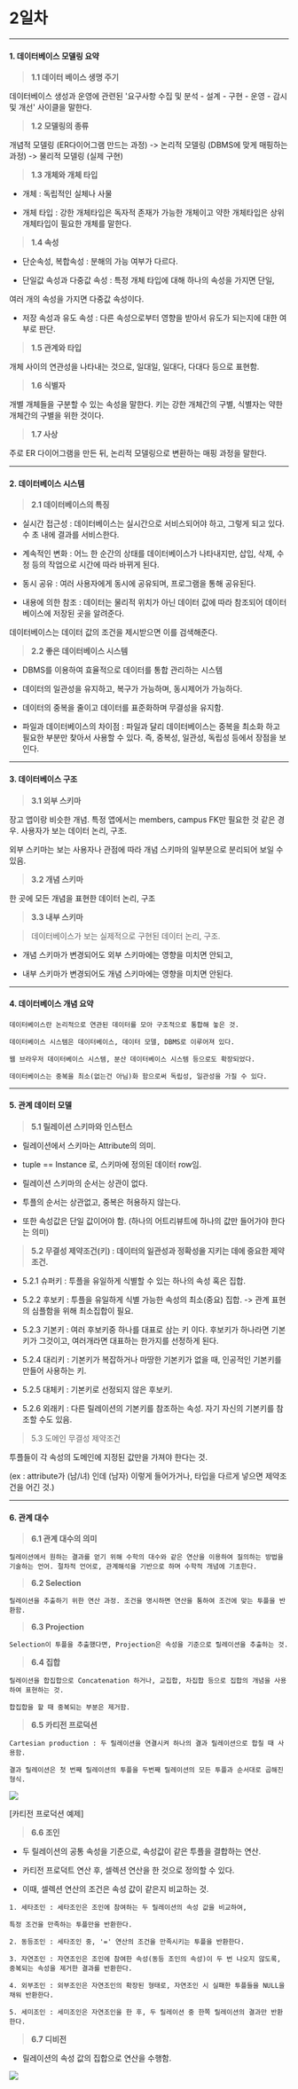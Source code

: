 # 2일차 


-----------------------


#### **1. 데이터베이스 모델링 요약**

> **1.1 데이터 베이스 생명 주기**


데이터베이스 생성과 운영에 관련된 '요구사항 수집 및 분석 - 설계 - 구현 - 운영 - 감시 및 개선' 사이클을 말한다.


> **1.2 모델링의 종류**


개념적 모델링 (ER다이어그램 만드는 과정) -> 논리적 모델링 (DBMS에 맞게 매핑하는 과정) -> 물리적 모델링 (실제 구현)


> **1.3 개체와 개체 타입**


- 개체 : 독립적인 실체나 사물

- 개체 타입 : 강한 개체타입은 독자적 존재가 가능한 개체이고 약한 개체타입은 상위 개체타입이 필요한 개체를 말한다.


> **1.4 속성**


- 단순속성, 복합속성 : 분해의 가능 여부가 다르다.

- 단일값 속성과 다중값 속성 : 특정 개체 타입에 대해 하나의 속성을 가지면 단일, 

여러 개의 속성을 가지면 다중값 속성이다.

- 저장 속성과 유도 속성 : 다른 속성으로부터 영향을 받아서 유도가 되는지에 대한 여부로 판단.


> **1.5 관계와 타입**


개체 사이의 연관성을 나타내는 것으로, 일대일, 일대다, 다대다 등으로 표현함.


> **1.6 식별자**


개별 개체들을 구분할 수 있는 속성을 말한다. 키는 강한 개체간의 구별, 식별자는 약한 개체간의 구별을 위한 것이다.


> **1.7 사상**


주로 ER 다이어그램을 만든 뒤, 논리적 모델링으로 변환하는 매핑 과정을 말한다.


-----------------------

#### **2. 데이터베이스 시스템**


> **2.1 데이터베이스의 특징**

- 실시간 접근성 : 데이터베이스는 실시간으로 서비스되어야 하고, 그렇게 되고 있다. 수 초 내에 결과를 서비스한다.

- 계속적인 변화 : 어느 한 순간의 상태를 데이터베이스가 나타내지만, 삽입, 삭제, 수정 등의 작업으로 시간에 따라 바뀌게 된다.

- 동시 공유 : 여러 사용자에게 동시에 공유되며, 프로그램을 통해 공유된다.

- 내용에 의한 참조 : 데이터는 물리적 위치가 아닌 데이터 값에 따라 참조되어 데이터베이스에 저장된 곳을 알려준다. 

데이터베이스는 데이터 값의 조건을 제시받으면 이를 검색해준다.


> **2.2 좋은 데이터베이스 시스템**

- DBMS를 이용하여 효율적으로 데이터를 통합 관리하는 시스템

- 데이터의 일관성을 유지하고, 복구가 가능하며, 동시제어가 가능하다.

- 데이터의 중복을 줄이고 데이터를 표준화하며 무결성을 유지함.

- 파일과 데이터베이스의 차이점 : 파일과 달리 데이터베이스는 중복을 최소화 하고 필요한 부분만 찾아서 사용할 수 있다. 즉, 중복성, 일관성, 독립성 등에서 장점을 보인다.


-----------------------


#### **3. 데이터베이스 구조**


> **3.1 외부 스키마**

장고 앱이랑 비슷한 개념. 특정 앱에서는 members, campus FK만 필요한 것 같은 경우. 사용자가 보는 데이터 논리, 구조.

외부 스키마는 보는 사용자나 관점에 따라 개념 스키마의 일부분으로 분리되어 보일 수 있음.

> **3.2 개념 스키마**

한 곳에 모든 개념을 표현한 데이터 논리, 구조

> **3.3 내부 스키마**

> 데이터베이스가 보는 실제적으로 구현된 데이터 논리, 구조.

- 개념 스키마가 변경되어도 외부 스키마에는 영향을 미치면 안되고,

- 내부 스키마가 변경되어도 개념 스키마에는 영향을 미치면 안된다.


-----------------------


#### **4. 데이터베이스 개념 요약**

```
데이터베이스란 논리적으로 연관된 데이터를 모아 구조적으로 통합해 놓은 것.

데이터베이스 시스템은 데이터베이스, 데이터 모델, DBMS로 이루어져 있다.

웹 브라우저 데이터베이스 시스템, 분산 데이터베이스 시스템 등으로도 확장되었다.

데이터베이스는 중복을 최소(없는건 아님)화 함으로써 독립성, 일관성을 가질 수 있다.
```


-----------------------


#### **5. 관계 데이터 모델**


> **5.1 릴레이션 스키마와 인스턴스**

- 릴레이션에서 스키마는 Attribute의 의미.

- tuple == Instance 로, 스키마에 정의된 데이터 row임.

- 릴레이션 스키마의 순서는 상관이 없다.

- 투플의 순서는 상관없고, 중복은 허용하지 않는다.

- 또한 속성값은 단일 값이어야 함. (하나의 어트리뷰트에 하나의 값만 들어가야 한다는 의미)

> **5.2 무결성 제약조건(키) : 데이터의 일관성과 정확성을 지키는 데에 중요한 제약조건.**

- 5.2.1 슈퍼키 : 투플을 유일하게 식별할 수 있는 하나의 속성 혹은 집합.

- 5.2.2 후보키 : 투플을 유일하게 식별 가능한 속성의 최소(중요) 집합. -> 관계 표현의 심플함을 위해 최소집합이 필요.

- 5.2.3 기본키 : 여러 후보키중 하나를 대표로 삼는 키 이다. 후보키가 하나라면 기본키가 그것이고, 여러개라면 대표하는 한가지를 선정하게 된다.

- 5.2.4 대리키 : 기본키가 복잡하거나 마땅한 기본키가 없을 때, 인공적인 기본키를 만들어 사용하는 키.

- 5.2.5 대체키 : 기본키로 선정되지 않은 후보키.

- 5.2.6 외래키 : 다른 릴레이션의 기본키를 참조하는 속성. 자기 자신의 기본키를 참조할 수도 있음.

> 5.3 도메인 무결성 제약조건

투플들이 각 속성의 도메인에 지정된 값만을 가져야 한다는 것. 

(ex : attribute가 (남/녀) 인데 (남자) 이렇게 들어가거나, 타입을 다르게 넣으면 제약조건을 어긴 것.)



-----------------------


#### **6. 관계 대수**


> **6.1 관계 대수의 의미**

```
릴레이션에서 원하는 결과를 얻기 위해 수학의 대수와 같은 연산을 이용하여 질의하는 방법을 기술하는 언어. 절차적 언어로, 관계해석을 기반으로 하며 수학적 개념에 기초한다.
```

> **6.2 Selection**

```
릴레이션을 추출하기 위한 연산 과정. 조건을 명시하면 연산을 통하여 조건에 맞는 투플을 반환함.
```

> **6.3 Projection**

```
Selection이 투플을 추출했다면, Projection은 속성을 기준으로 릴레이션을 추출하는 것.
```

> **6.4 집합**

```
릴레이션을 합집합으로 Concatenation 하거나, 교집합, 차집합 등으로 집합의 개념을 사용하여 표현하는 것.

합집합을 할 때 중복되는 부분은 제거함.
```

> **6.5 카티전 프로덕션**

```
Cartesian production : 두 릴레이션을 연결시켜 하나의 결과 릴레이션으로 합칠 때 사용함.

결과 릴레이션은 첫 번째 릴레이션의 투플을 두번째 릴레이션의 모든 투플과 순서대로 곱해진 형식.
```

![](https://raw.github.com/yoonkt200/DataScience/master/week1_Database/week1_images/2-1.png)

[카티전 프로덕션 예제]

> **6.6 조인**

- 두 릴레이션의 공통 속성을 기준으로, 속성값이 같은 투플을 결합하는 연산.

- 카티전 프로덕트 연산 후, 셀렉션 연산을 한 것으로 정의할 수 있다.

- 이때, 셀렉션 연산의 조건은 속성 값이 같은지 비교하는 것.

```
1. 세타조인 : 세타조인은 조인에 참여하는 두 릴레이션의 속성 값을 비교하여,

특정 조건을 만족하는 투플만을 반환한다.

2. 동등조인 : 세타조인 중, '=' 연산의 조건을 만족시키는 투플을 반환한다.

3. 자연조인 : 자연조인은 조인에 참여한 속성(동등 조인의 속성)이 두 번 나오지 않도록, 중복되는 속성을 제거한 결과를 반환한다.

4. 외부조인 : 외부조인은 자연조인의 확장된 형태로, 자연조인 시 실패한 투플들을 NULL을 채워 반환한다.

5. 세미조인 : 세미조인은 자연조인을 한 후, 두 릴레이션 중 한쪽 릴레이션의 결과만 반환한다.
```

> **6.7 디비전**

- 릴레이션의 속성 값의 집합으로 연산을 수행함.

![](https://raw.github.com/yoonkt200/DataScience/master/week1_Database/week1_images/2-2.png)

